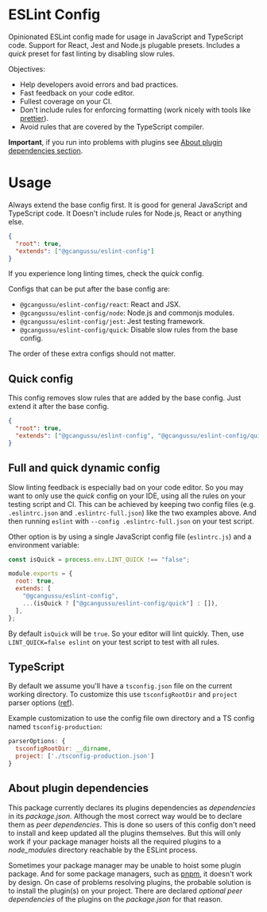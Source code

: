 # ESLint Config

Opinionated ESLint config made for usage in JavaScript and TypeScript code.
Support for React, Jest and Node.js plugable presets. Includes a _quick_
preset for fast linting by disabling slow rules.

Objectives:

- Help developers avoid errors and bad practices.
- Fast feedback on your code editor.
- Fullest coverage on your CI.
- Don't include rules for enforcing formatting (work nicely with tools like
  [prettier](https://prettier.io/)).
- Avoid rules that are covered by the TypeScript compiler.

**Important**, if you run into problems with plugins see
[About plugin dependencies section](#about-plugin-dependencies).

# Usage

Always extend the base config first. It is good for general JavaScript
and TypeScript code. It Doesn't include rules for Node.js, React or
anything else.

```json
{
  "root": true,
  "extends": ["@gcangussu/eslint-config"]
}
```

If you experience long linting times, check the _quick_ config.

Configs that can be put after the base config are:

- `@gcangussu/eslint-config/react`: React and JSX.
- `@gcangussu/eslint-config/node`: Node.js and commonjs modules.
- `@gcangussu/eslint-config/jest`: Jest testing framework.
- `@gcangussu/eslint-config/quick`: Disable slow rules from the base config.

The order of these extra configs should not matter.

## Quick config

This config removes slow rules that are added by the base config. Just
extend it after the base config.

```json
{
  "root": true,
  "extends": ["@gcangussu/eslint-config", "@gcangussu/eslint-config/quick"]
}
```

## Full and quick dynamic config

Slow linting feedback is especially bad on your code editor. So you may
want to only use the _quick_ config on your IDE, using all the rules on
your testing script and CI. This can be achieved by keeping two config
files (e.g. `.eslintrc.json` and `.eslintrc-full.json`) like the two
examples above. And then running `eslint` with `--config .eslintrc-full.json`
on your test script.

Other option is by using a single JavaScript config file (`eslintrc.js`)
and a environment variable:

```js
const isQuick = process.env.LINT_QUICK !== "false";

module.exports = {
  root: true,
  extends: [
    "@gcangussu/eslint-config",
    ...(isQuick ? ["@gcangussu/eslint-config/quick"] : []),
  ],
};
```

By default `isQuick` will be `true`. So your editor will lint quickly.
Then, use `LINT_QUICK=false eslint` on your test script to test with all
rules.

## TypeScript

By default we assume you'll have a `tsconfig.json` file on the current
working directory. To customize this use `tsconfigRootDir` and `project`
parser options ([ref](https://github.com/typescript-eslint/typescript-eslint/blob/v4.0.1/docs/getting-started/linting/TYPED_LINTING.md)).

Example customization to use the config file own directory and a TS config
named `tsconfig-production`:

```js
parserOptions: {
  tsconfigRootDir: __dirname,
  project: ['./tsconfig-production.json']
}
```

## About plugin dependencies

This package currently declares its plugins dependencies as _dependencies_
in its _package.json_. Although the most correct way would be to declare
them as _peer dependencies_. This is done so users of this config don't
need to install and keep updated all the plugins themselves. But this will
only work if your package manager hoists all the required plugins to a
_node_modules_ directory reachable by the ESLint process.

Sometimes your package manager may be unable to hoist some plugin package.
And for some package managers, such as [pnpm](https://pnpm.js.org/), it
doesn't work by design. On case of problems resolving plugins, the probable
solution is to install the plugin(s) on your project. There are declared
_optional peer dependencies_ of the plugins on the _package.json_ for that
reason.
